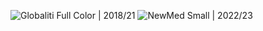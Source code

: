 
![Globaliti Full Color](https://user-images.githubusercontent.com/101322338/184590764-1bf45e06-0b96-45e6-a64e-0014a6640c20.svg) | 2018/21
![NewMed Small](https://user-images.githubusercontent.com/101322338/184590774-e1418dc6-1f4e-4b0e-8295-3d84ceaafc22.svg) | 2022/23
